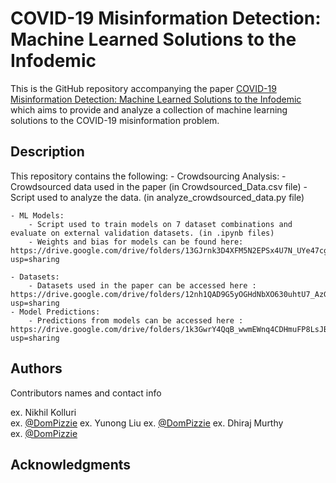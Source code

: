 # COVID-19 Misinformation Detection: Machine Learned Solutions to the Infodemic

This is the GitHub repository accompanying the paper [COVID-19 Misinformation Detection: Machine Learned Solutions to the Infodemic](https://preprints.jmir.org/preprint/38756) which aims to provide and analyze a collection of machine learning solutions to the COVID-19 misinformation problem.

## Description

This repository contains the following:
    - Crowdsourcing Analysis:
        - Crowdsourced data used in the paper (in Crowdsourced_Data.csv file) 
        - Script used to analyze the data. (in analyze_crowdsourced_data.py file)
        
    - ML Models:
        - Script used to train models on 7 dataset combinations and evaluate on external validation datasets. (in .ipynb files)
        - Weights and bias for models can be found here: https://drive.google.com/drive/folders/13GJrnk3D4XFM5N2EPSx4U7N_UYe47cgy?usp=sharing
        
    - Datasets:
        - Datasets used in the paper can be accessed here : https://drive.google.com/drive/folders/12nh1QAD9G5yOGHdNbXO630uhtU7_AzGy?usp=sharing
    - Model Predictions:
        - Predictions from models can be accessed here : https://drive.google.com/drive/folders/1k3GwrY4QqB_wwmEWnq4CDHmuFP8LsJBe?usp=sharing



## Authors

Contributors names and contact info

ex. Nikhil Kolluri  
ex. [@DomPizzie](nlkolluri@utexas.edu)
ex. Yunong Liu
ex. [@DomPizzie](y.liu-306@sms.ed.ac.uk)
ex. Dhiraj Murthy  
ex. [@DomPizzie](Dhiraj.Murthy@austin.utexas.edu)


## Acknowledgments
